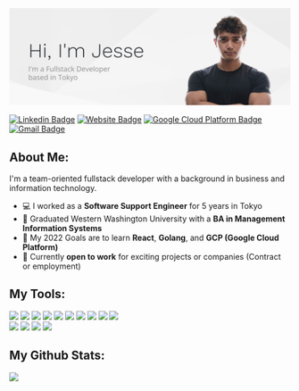 ![Header image](https://github.com/alvara/alvara/blob/master/github-banner.png)

[![Linkedin Badge](https://img.shields.io/badge/-LinkedIn-blue?style=flat-square&logo=Linkedin&logoColor=white&link=https://www.linkedin.com/in/jesse-alvarado/)](https://www.linkedin.com/in/jesse-alvarado/)
[![Website Badge](https://img.shields.io/badge/-View_Portfolio-e34f26?style=flat-square&logo=HTML5&logoColor=white&link=https://jessealvarado.com/)](https://jessealvarado.com/)
[![Google Cloud Platform Badge](https://img.shields.io/badge/-Google_Cloud-4285F4?style=flat-square&logo=Googlecloud&logoColor=white&link=https://www.cloudskillsboost.google/public_profiles/e6ee1b1f-fdc4-4ef4-a99f-95176b203d30)](https://www.cloudskillsboost.google/public_profiles/e6ee1b1f-fdc4-4ef4-a99f-95176b203d30)
[![Gmail Badge](https://img.shields.io/badge/-Send_Email-d14836?style=flat-square&logo=Minutemailer&logoColor=white&link=mailto:contact@jessealvarado.com)](mailto:contact@jessealvarado.com)

## About Me:
I'm a team-oriented fullstack developer with a background in business and information technology.
-  :computer: I worked as a  **Software Support Engineer** for 5 years in Tokyo
-  :page_with_curl: Graduated Western Washington University with a **BA in Management Information Systems**
-  :seedling: My 2022 Goals are to learn **React**, **Golang**, and **GCP (Google Cloud Platform)**
-  :car: Currently **open to work** for exciting projects or companies (Contract or employment)

## My Tools:
<p><img src="https://img.shields.io/badge/-Visual%20Studio%20Code-23A9F2?style=flat-square&logo=Visual%20Studio%20Code&logoColor=white"/>
<img src="https://img.shields.io/badge/-Ruby_On_Rails-CC0000?style=flat-square&logo=rubyonrails&logoColor=white"/>
<img src="https://img.shields.io/badge/-React-1877F2?style=flat-square&logo=electron&logoColor=white"/>
<img src="https://img.shields.io/badge/-Golang-00ADD8?style=flat-square&logo=go&logoColor=white"/>
<img src="https://img.shields.io/badge/-Github-181717?style=flat-square&logo=GitHub&logoColor=white"/>
<img src="https://img.shields.io/badge/-Git-F44D27?style=flat-square&logo=Git&logoColor=white"/>
<img src="https://img.shields.io/badge/-NPM-CB3837?style=flat-square&logo=NPM&logoColor=white"/>
<img src="https://img.shields.io/badge/-Slack-E01563?style=flat-square&logo=Slack&logoColor=white"/>
<img src="https://img.shields.io/badge/-MySQL-F29111?style=flat-square&logo=MySQL&logoColor=white"/>
<img src="https://img.shields.io/badge/-Notion-000000?style=flat-square&logo=Notion&logoColor=white"/><br/>
<img src="https://img.shields.io/badge/-WebPack-1C78C0?style=flat-square&logo=WebPack&logoColor=white"/>
<img src="https://img.shields.io/badge/-HTML5-E34F26?style=flat-square&logo=HTML5&logoColor=white"/>
<img src="https://img.shields.io/badge/-CSS3-1572B6?style=flat-square&logo=CSS3&logoColor=white"/>
<img src="https://img.shields.io/badge/-Google%20Cloud-4285F4?style=flat-square&logo=googlecloud&logoColor=white"/>
</p>

## My Github Stats:
![](https://github-readme-stats.vercel.app/api?username=alvara&show_icons=true&hide_border=true&hide_title=true&hide=stars)

  
